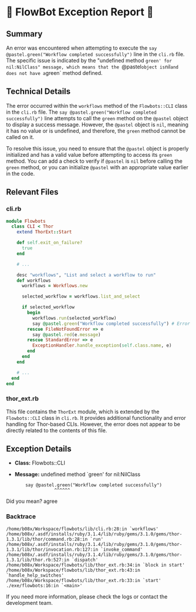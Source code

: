 # 🤖 FlowBot Exception Report 🤖


## Summary
An error was encountered when attempting to execute the `say @pastel.green("Workflow completed successfully")` line in the `cli.rb` file. The specific issue is indicated by the "undefined method `green' for nil:NilClass" message, which means that the `@pastel` object is `nil` and does not have a `green` method defined.

## Technical Details
The error occurred within the `workflows` method of the `Flowbots::CLI` class in the `cli.rb` file. The `say @pastel.green("Workflow completed successfully")` line attempts to call the `green` method on the `@pastel` object to display a success message. However, the `@pastel` object is `nil`, meaning it has no value or is undefined, and therefore, the `green` method cannot be called on it.

To resolve this issue, you need to ensure that the `@pastel` object is properly initialized and has a valid value before attempting to access its `green` method. You can add a check to verify if `@pastel` is `nil` before calling the `green` method, or you can initialize `@pastel` with an appropriate value earlier in the code.

## Relevant Files
### cli.rb
```ruby
module Flowbots
  class CLI < Thor
    extend ThorExt::Start

    def self.exit_on_failure?
      true
    end

    # ...

    desc "workflows", "List and select a workflow to run"
    def workflows
      workflows = Workflows.new

      selected_workflow = workflows.list_and_select

      if selected_workflow
        begin
          workflows.run(selected_workflow)
          say @pastel.green("Workflow completed successfully") # Error occurs here
        rescue FileNotFoundError => e
          say @pastel.red(e.message)
        rescue StandardError => e
          ExceptionHandler.handle_exception(self.class.name, e)
        end
      end
    end

    # ...
  end
end
```

### thor_ext.rb
This file contains the `ThorExt` module, which is extended by the `Flowbots::CLI` class in `cli.rb`. It provides additional functionality and error handling for Thor-based CLIs. However, the error does not appear to be directly related to the contents of this file.


## Exception Details

- **Class:** Flowbots::CLI
- **Message:** undefined method `green' for nil:NilClass

          say @pastel.green("Workflow completed successfully")
                     ^^^^^^
Did you mean?  agree

### Backtrace

```
/home/b08x/Workspace/flowbots/lib/cli.rb:28:in `workflows'
/home/b08x/.asdf/installs/ruby/3.1.4/lib/ruby/gems/3.1.0/gems/thor-1.3.1/lib/thor/command.rb:28:in `run'
/home/b08x/.asdf/installs/ruby/3.1.4/lib/ruby/gems/3.1.0/gems/thor-1.3.1/lib/thor/invocation.rb:127:in `invoke_command'
/home/b08x/.asdf/installs/ruby/3.1.4/lib/ruby/gems/3.1.0/gems/thor-1.3.1/lib/thor.rb:527:in `dispatch'
/home/b08x/Workspace/flowbots/lib/thor_ext.rb:34:in `block in start'
/home/b08x/Workspace/flowbots/lib/thor_ext.rb:43:in `handle_help_switches'
/home/b08x/Workspace/flowbots/lib/thor_ext.rb:33:in `start'
./exe/flowbots:16:in `<main>'
```

If you need more information, please check the logs or contact the development team.

